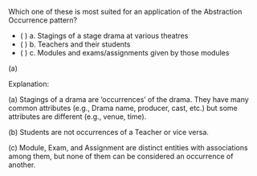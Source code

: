 <panel header="{{ icon_Q_A }} Apply pattern?">
<question>

Which one of these is most suited for an application of the Abstraction Occurrence pattern?

- ( ) a. Stagings of a stage drama at various theatres
- ( ) b. Teachers and their students
- ( ) c. Modules and exams/assignments given by those modules

<div slot="answer">

(a)

Explanation:

(a) Stagings of a drama are ‘occurrences’ of the drama. They have many common attributes (e.g., Drama name, producer, cast, etc.) but some attributes are different (e.g., venue, time).

(b) Students are not occurrences of a Teacher or vice versa.

(c) Module, Exam, and Assignment are distinct entities with associations among them, but none of them can be considered an occurrence of another.

</div>
</question>
</panel>
